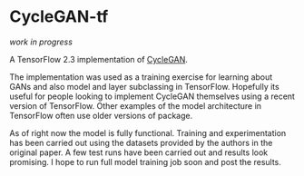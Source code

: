 # CycleGAN-tf

*work in progress*

A TensorFlow 2.3 implementation of [CycleGAN](https://arxiv.org/pdf/1703.10593.pdf).

The implementation was used as a training exercise for learning about GANs and also model and layer subclassing in TensorFlow. Hopefully its useful for people looking to implement CycleGAN themselves using a recent version of TensorFlow. Other examples of the model architecture in TensorFlow often use older versions of package. 

As of right now the model is fully functional. Training and experimentation has been carried out using the datasets provided by the authors in the original paper. A few test runs have been carried out and results look promising. I hope to run full model training job soon and post the results. 
